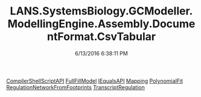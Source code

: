 ﻿---
title: LANS.SystemsBiology.GCModeller.ModellingEngine.Assembly.DocumentFormat.CsvTabular
date: 6/13/2016 6:38:11 PM
---

[CompilerShellScriptAPI](T-LANS.SystemsBiology.GCModeller.ModellingEngine.Assembly.DocumentFormat.CsvTabular.CompilerShellScriptAPI.html)
[FullFillModel](T-LANS.SystemsBiology.GCModeller.ModellingEngine.Assembly.DocumentFormat.CsvTabular.FullFillModel.html)
[IEqualsAPI](T-LANS.SystemsBiology.GCModeller.ModellingEngine.Assembly.DocumentFormat.CsvTabular.IEqualsAPI.html)
[Mapping](T-LANS.SystemsBiology.GCModeller.ModellingEngine.Assembly.DocumentFormat.CsvTabular.Mapping.html)
[PolynomialFit](T-LANS.SystemsBiology.GCModeller.ModellingEngine.Assembly.DocumentFormat.CsvTabular.PolynomialFit.html)
[RegulationNetworkFromFootprints](T-LANS.SystemsBiology.GCModeller.ModellingEngine.Assembly.DocumentFormat.CsvTabular.RegulationNetworkFromFootprints.html)
[TranscriptRegulation](T-LANS.SystemsBiology.GCModeller.ModellingEngine.Assembly.DocumentFormat.CsvTabular.TranscriptRegulation.html)
